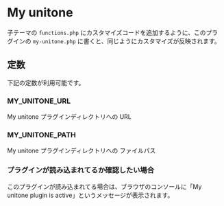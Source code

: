 # My unitone

子テーマの `functions.php` にカスタマイズコードを追加するように、このプラグインの `my-unitone.php` に書くと、同じようにカスタマイズが反映されます。

## 定数

下記の定数が利用可能です。

### MY_UNITONE_URL

My unitone プラグインディレクトリへの URL

### MY_UNITONE_PATH

My unitone プラグインディレクトリへの ファイルパス

### プラグインが読み込まれてるか確認したい場合

このプラグインが読み込まれてる場合は、ブラウザのコンソールに「My unitone plugin is active」というメッセージが表示されます。
